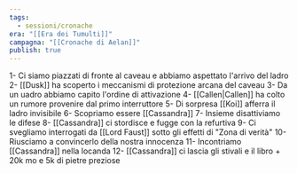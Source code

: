 ```yaml
---
tags:
  - sessioni/cronache
era: "[[Era dei Tumulti]]"
campagna: "[[Cronache di Aelan]]"
publish: true
---
```


1- Ci siamo piazzati di fronte al caveau e abbiamo aspettato l'arrivo del ladro
2- [[Dusk]] ha scoperto i meccanismi di protezione arcana del caveau
3- Da un uadro abbiamo capito l'ordine di attivazione
4- [[Callen|Callen]] ha colto un rumore provenire dal primo interruttore
5- Di sorpresa [[Koi]] afferra il ladro invisibile
6- Scopriamo essere [[Cassandra]]
7- Insieme disattiviamo le difese
8- [[Cassandra]] ci stordisce e fugge con la refurtiva
9- Ci svegliamo interrogati da [[Lord Faust]] sotto gli effetti di "Zona di verità"
10- Riusciamo a convincerlo della nostra innocenza
11- Incontriamo [[Cassandra]] nella locanda 
12- [[Cassandra]] ci lascia gli stivali e il libro + 20k mo e 5k di pietre preziose